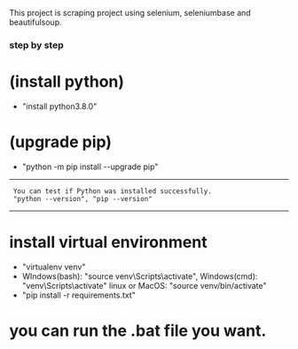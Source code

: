 This project is scraping project using selenium, seleniumbase and beautifulsoup.

### step by step

# (install python)

-  "install python3.8.0"
# (upgrade pip)

-  "python -m pip install --upgrade pip"
---------------------------------------------------------
     You can test if Python was installed successfully.
     "python --version", "pip --version"
----------------------------------------------------------
# install virtual environment

-  "virtualenv venv"
-  WIndows(bash): "source venv\Scripts\activate", Windows(cmd): "venv\Scripts\activate"
    linux or MacOS: "source venv/bin/activate"
-  "pip install -r requirements.txt"

# you can run the .bat file you want.